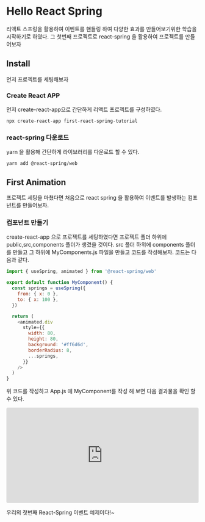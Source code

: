 # Hello React Spring

리액트 스프링을 활용하여 이벤트를 핸들링 하여 다양한 효과를
만들어보기위한 학습을 시작하기로 하였다. 그 첫번째 프로젝트로
react-spring 을 활용하여 프로젝트를 만들어보자

## Install
먼저 프로젝트를 세팅해보자

### Create React APP
먼저 create-react-app으로 간단하게 리액트 프로젝트를 구성하였다.
~~~
npx create-react-app first-react-spring-tutorial
~~~
### react-spring 다운로드
yarn 을 활용해 간단하게 라이브러리를 다운로드 할 수 있다.
~~~
yarn add @react-spring/web
~~~


## First Animation
프로젝트 세팅을 마쳤다면 처음으로 react spring 을 활용하여 이벤트를 발생하는 컴포넌트를 만들어보자.

### 컴포넌트 만들기

create-react-app 으로 프로젝트를 세팅하였다면 프로젝트 폴더 하위에 public,src,components 폴더가 생겼을 것이다.
src 폴더 하위에 components 폴더를 만들고 그 하위에 MyComponents.js 파일을 만들고 코드를 작성해보자.
코드는 다음과 같다.

```javascript
import { useSpring, animated } from '@react-spring/web'

export default function MyComponent() {
  const springs = useSpring({
    from: { x: 0 },
    to: { x: 100 },
  })

  return (
    <animated.div
      style={{
        width: 80,
        height: 80,
        background: '#ff6d6d',
        borderRadius: 8,
        ...springs,
      }}
    />
  )
}
```

 위 코드를 작성하고 App.js 에 MyComponent를 작성 해 보면 다음 결과물을 확인 할 수 있다.
<iframe src="https://codesandbox.io/embed/quirky-roman-kypdo4?fontsize=14&hidenavigation=1&theme=dark"
     style="width:100%; height:250px; border:0; border-radius: 4px; overflow:hidden;"
     title="quirky-roman-kypdo4"
     allow="accelerometer; ambient-light-sensor; camera; encrypted-media; geolocation; gyroscope; hid; microphone; midi; payment; usb; vr; xr-spatial-tracking"
     sandbox="allow-forms allow-modals allow-popups allow-presentation allow-same-origin allow-scripts"
   ></iframe>

우리의 첫번째 React-Spring 이벤트 예제이다!~